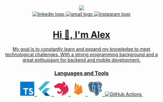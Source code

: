 <!-- HEADER - Image and social networks -->
<div align="center">
    <img height="150"                 src="https://camo.githubusercontent.com/62da68eb62b1e5f175f7d1f0191dd89a653d7908feb22d37d4a0ab07365d6791/68747470733a2f2f6d656469612e67697068792e636f6d2f6d656469612f4d3967624264396e6244724f5475314d71782f67697068792e676966"/>
</div>

<div align="center">
    <a href="https://www.linkedin.com/in/alex-fabricio"><img src="https://img.shields.io/static/v1?message=LinkedIn&logo=linkedin&label=&color=0077B5&logoColor=white&labelColor=&style=for-the-badge" height="35" alt="linkedin logo"/>
    <a href="mailto:fabricio10.pc@gmail.com"><img src="https://img.shields.io/static/v1?message=Gmail&logo=gmail&label=&color=D14836&logoColor=white&labelColor=&style=for-the-badge" height="35" alt="gmail logo"/>
     <a href="https://www.instagram.com/alexfabricio_"><img src="https://img.shields.io/static/v1?message=Instagram&logo=instagram&label=&color=E4405F&logoColor=white&labelColor=&style=for-the-badge" height="35" alt="instagram logo"/>
</div>

<!-- About Me -->
<div align="center">
    <h1 align="center"> Hi 👋, I'm Alex </h1>
    <p align="center"> My goal is to constantly learn and expand my knowledge to meet technological challenges. With a strong programming background and a great enthusiasm for backend and mobile     development. </p>
    <!-- 
    <p align="center">
        - 👨‍🎓 I’m currently learning  <img align="center" src="https://res.cloudinary.com/img-cloud-alex/image/upload/v1694457362/skills/ukbrdjvut4fnprtduptw.png" width="100" title="Spring Boot" alt="Spring Boot"/>
         - 🔭 I’m currently working on ... <br>
        - 👯 I’m looking to collaborate on ... <br>
        - 🤔 I’m looking for help with ... <br>
        - 💬 Ask me about ... <br>
        - 📫 How to reach me: ... <br>
        - 😄 Pronouns: ... <br>
        - ⚡ Fun fact: ... <br>
         --> 
     </p>
</div>

<!-- Languages and Tools -->
<div align="center">
    <h3 align="center"> Languages and Tools </h3>
    <div align="center"> 
      <img src="https://github.com/devicons/devicon/blob/master/icons/typescript/typescript-original.svg" width="45" height="45" title="TypeScript" alt="TypeScript"/>&nbsp
      <img src="https://github.com/devicons/devicon/blob/master/icons/flutter/flutter-original.svg" width="45" height="45" title="Flutter" alt="Flutter"/>&nbsp
      <img src="https://github.com/devicons/devicon/blob/master/icons/nestjs/nestjs-plain.svg" width="45" height="45" title="NestJS" alt="NestJS"/>&nbsp
      <img src="https://github.com/devicons/devicon/blob/master/icons/firebase/firebase-plain.svg" width="45" height="45" title="Firebase" alt="Firebase"/>&nbsp
      <img src="https://github.com/devicons/devicon/blob/master/icons/postgresql/postgresql-original.svg" width="45" height="45" title="Postgre" alt="Postgre"/>&nbsp 
      <!-- <img src="https://github.com/devicons/devicon/blob/master/icons/javascript/javascript-original.svg" width="45" height="45" title="JavaScript" alt="JavaScript"/>&nbsp
      <img src="https://github.com/devicons/devicon/blob/master/icons/git/git-original.svg" width="45" height="45" title="Git" alt="Git"/>&nbsp-->
      <img src="https://res.cloudinary.com/img-cloud-alex/image/upload/v1693415304/skills/y4hm3jv36lubsdcnwjho.png" width="45" height="45" title="GitHub Actions" alt="GitHub Actions"/>&nbsp
    </div>
</div>

<!-- Stadistics -->
<!-- 
<div align="center">
    <h3 align="center"> My Stats </h3>
    <img src="https://github-readme-stats.vercel.app/api?username=Alex27LF&hide_title=false&hide_rank=false&show_icons=true&include_all_commits=true&count_private=true&disable_animations=false&theme=dracula&locale=en&hide_border=false" height="150" alt="stats graph"/>&nbsp
    <img src="https://github-readme-stats.vercel.app/api/top-langs?username=Alex27LF&locale=en&hide_title=false&layout=compact&card_width=320&langs_count=5&theme=dracula&hide_border=false" height="150" alt="languages graph"/>
</div>
-->
